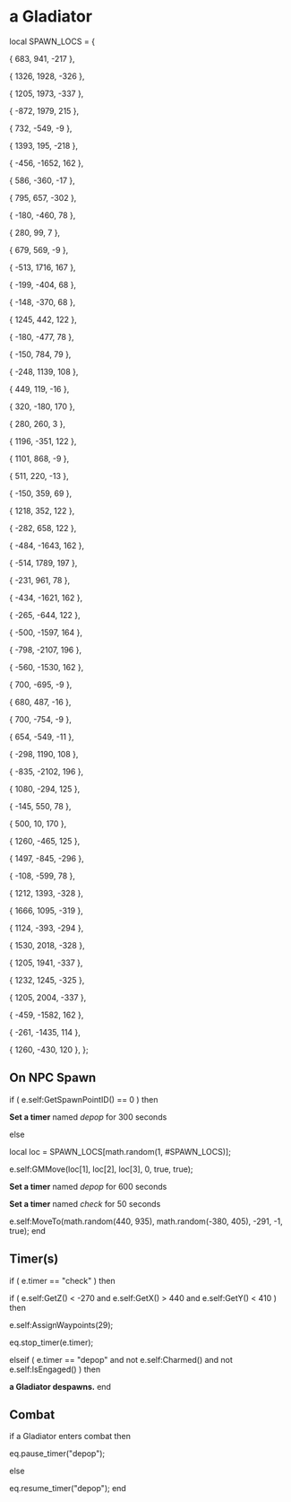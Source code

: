 # a Gladiator
local SPAWN_LOCS = {

{ 683, 941, -217 },

{ 1326, 1928, -326 },

{ 1205, 1973, -337 },

{ -872, 1979, 215 },

{ 732, -549, -9 },

{ 1393, 195, -218 },

{ -456, -1652, 162 },

{ 586, -360, -17 },

{ 795, 657, -302 },

{ -180, -460, 78 },

{ 280, 99, 7 },

{ 679, 569, -9 },

{ -513, 1716, 167 },

{ -199, -404, 68 },

{ -148, -370, 68 },

{ 1245, 442, 122 },

{ -180, -477, 78 },

{ -150, 784, 79 },

{ -248, 1139, 108 },

{ 449, 119, -16 },

{ 320, -180, 170 },

{ 280, 260, 3 },

{ 1196, -351, 122 },

{ 1101, 868, -9 },

{ 511, 220, -13 },

{ -150, 359, 69 },

{ 1218, 352, 122 },

{ -282, 658, 122 },

{ -484, -1643, 162 },

{ -514, 1789, 197 },

{ -231, 961, 78 },

{ -434, -1621, 162 },

{ -265, -644, 122 },

{ -500, -1597, 164 },

{ -798, -2107, 196 },

{ -560, -1530, 162 },

{ 700, -695, -9 },

{ 680, 487, -16 },

{ 700, -754, -9 },

{ 654, -549, -11 },

{ -298, 1190, 108 },

{ -835, -2102, 196 },

{ 1080, -294, 125 },

{ -145, 550, 78 },

{ 500, 10, 170 },

{ 1260, -465, 125 },

{ 1497, -845, -296 },

{ -108, -599, 78 },

{ 1212, 1393, -328 },

{ 1666, 1095, -319 },

{ 1124, -393, -294 },

{ 1530, 2018, -328 },

{ 1205, 1941, -337 },

{ 1232, 1245, -325 },

{ 1205, 2004, -337 },

{ -459, -1582, 162 },

{ -261, -1435, 114 },

{ 1260, -430, 120 },
};



## On NPC Spawn

if ( e.self:GetSpawnPointID() == 0 ) then 


**Set a timer** named *depop* for 300 seconds

else





local loc = SPAWN_LOCS[math.random(1, #SPAWN_LOCS)];


e.self:GMMove(loc[1], loc[2], loc[3], 0, true, true);


**Set a timer** named *depop* for 600 seconds


**Set a timer** named *check* for 50 seconds


e.self:MoveTo(math.random(440, 935), math.random(-380, 405), -291, -1, true);
end



## Timer(s)


if ( e.timer == "check" ) then


if ( e.self:GetZ() < -270 and e.self:GetX() > 440 and e.self:GetY() < 410 ) then



e.self:AssignWaypoints(29);



eq.stop_timer(e.timer);





elseif ( e.timer == "depop" and not e.self:Charmed() and not e.self:IsEngaged() ) then


**a Gladiator despawns.**
end



## Combat

if  a Gladiator enters combat  then


eq.pause_timer("depop");

else


eq.resume_timer("depop");
end
